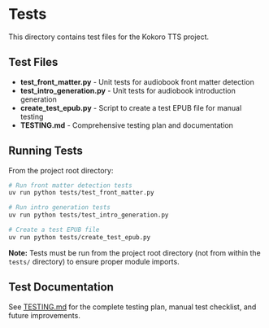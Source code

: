 # Tests

This directory contains test files for the Kokoro TTS project.

## Test Files

- **test_front_matter.py** - Unit tests for audiobook front matter detection
- **test_intro_generation.py** - Unit tests for audiobook introduction generation
- **create_test_epub.py** - Script to create a test EPUB file for manual testing
- **TESTING.md** - Comprehensive testing plan and documentation

## Running Tests

From the project root directory:

```bash
# Run front matter detection tests
uv run python tests/test_front_matter.py

# Run intro generation tests
uv run python tests/test_intro_generation.py

# Create a test EPUB file
uv run python tests/create_test_epub.py
```

**Note:** Tests must be run from the project root directory (not from within the `tests/` directory) to ensure proper module imports.

## Test Documentation

See [TESTING.md](TESTING.md) for the complete testing plan, manual test checklist, and future improvements.
